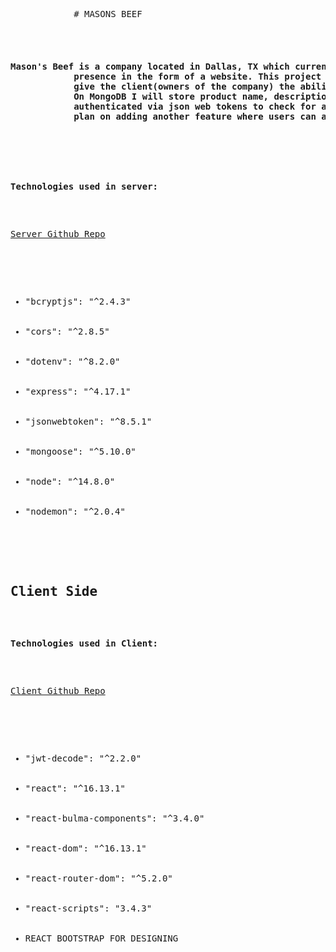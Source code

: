 <pre>
    <div class="container">
        <div class="block two first">
            # MASONS BEEF
            <div class="wrap">
            <h4>Mason's Beef is a company located in Dallas, TX which currently has around 300 clients. They sell artisan beef jerky, and as of yet have no online
            presence in the form of a website. This project will be to build them a fully functional full stack application with RESTful routing. The end goal is to
            give the client(owners of the company) the ability to take orders via their website, add products, remove products, and display quantities available. 
            On MongoDB I will store product name, description, qunaitity in stock, and a link to the product image. Users will also be stored on the database and 
            authenticated via json web tokens to check for admin or regular user. Admins will be able to edit delete and add new products. Once MVP is reached, I
            plan on adding another feature where users can add items to a cart which will save for x amount of time.</h4></div>
            <div class="wrap">
                <p><strong>Technologies used in server:</strong></p>
                <p><a href="https://github.com/dmitriyz718/masonsbeef-server">Server Github Repo</a></p>
                <ul>
                    <li>"bcryptjs": "^2.4.3"</li>
    <li>"cors": "^2.8.5"</li>
    <li>"dotenv": "^8.2.0"</li>
    <li>"express": "^4.17.1"</li>
    <li>"jsonwebtoken": "^8.5.1"</li>
    <li>"mongoose": "^5.10.0"</li>
    <li>"node": "^14.8.0"</li>
    <li>"nodemon": "^2.0.4"</li>
    </ul>
    <h2>Client Side</h2>
   <p><strong>Technologies used in Client:</strong></p>
   <p><a href="https://github.com/dmitriyz718/masonsbeef-client">Client Github Repo</a></p>
   <ul>
        <li>"jwt-decode": "^2.2.0"</li>
    <li>"react": "^16.13.1"</li>
    <li>"react-bulma-components": "^3.4.0"</li>
    <li>"react-dom": "^16.13.1"</li>
    <li>"react-router-dom": "^5.2.0"</li>
    <li>"react-scripts": "3.4.3"</li>
    <li>REACT BOOTSTRAP FOR DESIGNING</li>
    </ul>
            </div>
        </div>
    </div>
</pre>
